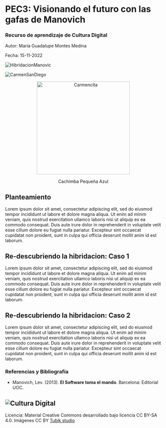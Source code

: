 # PEC3: Visionando el futuro con las gafas de Manovich

### Recurso de aprendizaje de Cultura Digital 


Autor: María Guadalupe Montes Medina


Fecha: 15-11-2022

![HibridacionManovic](https://miro.medium.com/max/1400/0*kih7VlMzi2rzh2WH.jpg )


![CarmenSanDiego](https://miro.medium.com/max/2400/0*9fHc67gNonWKhAqR)


<div class="col-4" align="center"><img src="https://miro.medium.com/max/2400/0*9fHc67gNonWKhAqR" alt="Carmencita" wwidth="300" height="300"/></div> 
<div class="col-4" align="center">
              <p>Cachimba Pequeña Azul</p>
            </div>  


## Planteamiento


Lorem ipsum dolor sit amet, consectetur adipiscing elit, sed do eiusmod tempor incididunt ut labore et dolore magna aliqua. Ut enim ad minim veniam, quis nostrud exercitation ullamco laboris nisi ut aliquip ex ea commodo consequat. Duis aute irure dolor in reprehenderit in voluptate velit esse cillum dolore eu fugiat nulla pariatur. Excepteur sint occaecat cupidatat non proident, sunt in culpa qui officia deserunt mollit anim id est laborum.


## Re-descubriendo la hibridacion: Caso 1

Lorem ipsum dolor sit amet, consectetur adipiscing elit, sed do eiusmod tempor incididunt ut labore et dolore magna aliqua. Ut enim ad minim veniam, quis nostrud exercitation ullamco laboris nisi ut aliquip ex ea commodo consequat. Duis aute irure dolor in reprehenderit in voluptate velit esse cillum dolore eu fugiat nulla pariatur. Excepteur sint occaecat cupidatat non proident, sunt in culpa qui officia deserunt mollit anim id est laborum.



## Re-descubriendo la hibridacion: Caso 2

Lorem ipsum dolor sit amet, consectetur adipiscing elit, sed do eiusmod tempor incididunt ut labore et dolore magna aliqua. Ut enim ad minim veniam, quis nostrud exercitation ullamco laboris nisi ut aliquip ex ea commodo consequat. Duis aute irure dolor in reprehenderit in voluptate velit esse cillum dolore eu fugiat nulla pariatur. Excepteur sint occaecat cupidatat non proident, sunt in culpa qui officia deserunt mollit anim id est laborum.


### Referencias y Bibliografía

* Manovich, Lev. (2013). **El Software toma el mando**. Barcelona: Editorial UOC. 




![Cultura Digital](https://miro.medium.com/max/1400/0*9PyyNvrO2PcD3KuU.png) 
----

Licencia: Material Creative Commons desarrollado bajo licencia CC BY-SA 4.0. Imágenes CC BY [Tubik studio](https://blog.tubikstudio.com/how-to-create-original-flat-illustrations-designers-tips/) 
